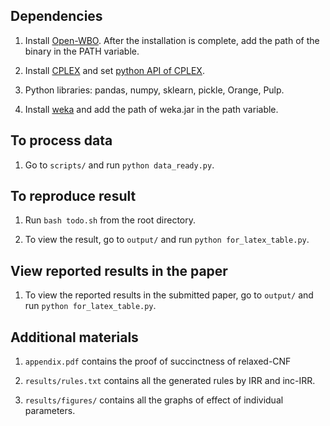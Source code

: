 ## Dependencies
1. Install [Open-WBO](http://sat.inesc-id.pt/open-wbo/). After the installation is complete, add the path of the binary in the PATH variable.
  
2. Install [CPLEX](http://www-03.ibm.com/ibm/university/academic/pub/page/ban_ilog_programming) and set [python API of CPLEX](https://www.ibm.com/support/knowledgecenter/SSSA5P_12.7.1/ilog.odms.cplex.help/CPLEX/GettingStarted/topics/set_up/Python_setup.html).
  
3. Python libraries: pandas, numpy, sklearn, pickle, Orange, Pulp.
 
4. Install [weka](https://www.cs.waikato.ac.nz/ml/weka/downloading.html) and add the path of weka.jar in the path variable. 

## To process data 
1. Go to `scripts/` and run     ``python data_ready.py``.

## To reproduce result
1. Run ``bash todo.sh`` from the root directory.
    
2. To view the result, go to `output/` and run ``python for_latex_table.py``. 

## View reported results in the paper
1. To view the reported results in the submitted paper, go to `output/` and run ``python for_latex_table.py``. 

## Additional materials
1. ``appendix.pdf`` contains the proof of succinctness of relaxed-CNF

2. ``results/rules.txt`` contains all the generated rules by IRR and inc-IRR.

3. ``results/figures/`` contains all the graphs of effect of individual parameters.